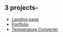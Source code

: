 ## 3 projects-
* [Landing page](https://sakshi203998.github.io/OIBGRIP/)
* [Portfolio](https://sakshi203998.github.io/OIBGRIP-3/)
* [Temperature Converter](https://sakshi203998.github.io/OIBGRIP-2/)
